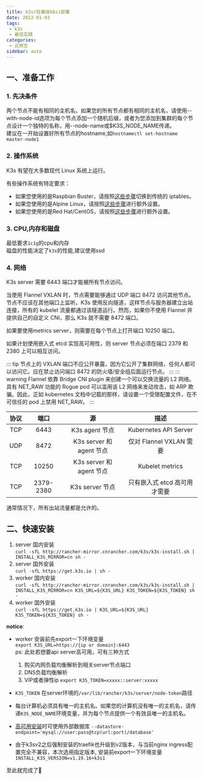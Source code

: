 ```yaml
---
title: k3s(轻量级k8s)部署
date: 2022-01-03
tags:
 - k3s
 - 最佳实践
categories:
 - 云原生
sidebar: auto
---
```

## 一、准备工作
### 1. 先决条件
两个节点不能有相同的主机名。如果您的所有节点都有相同的主机名，请使用--with-node-id选项为每个节点添加一个随机后缀，或者为您添加到集群的每个节点设计一个独特的名称，用--node-name或$K3S_NODE_NAME传递。  
建议在一开始设置好所有节点的hostname,如`hostnamectl set-hostname master-node1`
### 2. 操作系统
K3s 有望在大多数现代 Linux 系统上运行。

有些操作系统有特定要求：

- 如果您使用的是Raspbian Buster，请按照[这些步骤](https://docs.rancher.cn/docs/k3s/advanced/_index/#%E5%9C%A8-raspbian-buster-%E4%B8%8A%E5%90%AF%E7%94%A8%E6%97%A7%E7%89%88%E7%9A%84-iptables)切换到传统的 iptables。
- 如果您使用的是Alpine Linux，请按照[这些步骤](https://docs.rancher.cn/docs/k3s/advanced/_index#alpine-linux-%E5%AE%89%E8%A3%85%E7%9A%84%E9%A2%9D%E5%A4%96%E5%87%86%E5%A4%87%E5%B7%A5%E4%BD%9C)进行额外设置。
- 如果您使用的是Red Hat/CentOS，请按照[这些步骤](https://docs.rancher.cn/docs/k3s/advanced/_index#Red-Hat-%E5%92%8C-CentOS-%E7%9A%84%E9%A2%9D%E5%A4%96%E5%87%86%E5%A4%87)进行额外设置。

### 3. CPU,内存和磁盘
最低要求`1c1g`的cpu和内存  
磁盘的性能决定了`k3s`的性能,建议使用ssd

### 4. 网络
K3s server 需要 6443 端口才能被所有节点访问。

当使用 Flannel VXLAN 时，节点需要能够通过 UDP 端口 8472 访问其他节点。节点不应该在其他端口上监听。K3s 使用反向隧道，这样节点与服务器建立出站连接，所有的 kubelet 流量都通过该隧道运行。然而，如果你不使用 Flannel 并提供自己的自定义 CNI，那么 K3s 就不需要 8472 端口。

如果要使用metrics server，则需要在每个节点上打开端口 10250 端口。

如果计划使用嵌入式 etcd 实现高可用性，则 server 节点必须在端口 2379 和 2380 上可以相互访问。

::: tip
节点上的 VXLAN 端口不应公开暴露，因为它公开了集群网络，任何人都可以访问它。应在禁止访问端口 8472 的防火墙/安全组后面运行节点。
:::
::: warning
Flannel 依靠 Bridge CNI plugin 来创建一个可以交换流量的 L2 网络。具有 NET_RAW 功能的 Rogue pod 可以滥用该 L2 网络来发动攻击，如 ARP 欺骗。因此，正如 kubernetes 文档中记载的那样，请设置一个受限配置文件，在不可信任的 pod 上禁用 NET_RAW。
:::

|协议|端口|源|描述|
|:-:|:-:|:-:|:-:|
|TCP|6443|K3s agent 节点|Kubernetes API Server|
|UDP|8472|K3s server 和 agent 节点|仅对 Flannel VXLAN 需要|
|TCP|10250|K3s server 和 agent 节点|Kubelet metrics|
|TCP|2379-2380|K3s server 节点|只有嵌入式 etcd 高可用才需要|

通常情况下，所有出站流量都是允许的。
## 二、快速安装
1. server 国内安装    
`curl -sfL http://rancher-mirror.cnrancher.com/k3s/k3s-install.sh | INSTALL_K3S_MIRROR=cn sh -`
2. server 国外安装    
`curl -sfL https://get.k3s.io | sh -`
3. worker 国内安装    
`curl -sfL http://rancher-mirror.cnrancher.com/k3s/k3s-install.sh | INSTALL_K3S_MIRROR=cn K3S_URL=${K3S_URL} K3S_TOKEN=${K3S_TOKEN} sh -`
4. worker 国外安装    
`curl -sfL https://get.k3s.io | K3S_URL=${K3S_URL} K3S_TOKEN=${K3S_TOKEN} sh -`  

**notice**:    

- worker 安装前先export一下环境变量  
`export K3S_URL=https://{ip or domain}:6443`  
ps: 此处若想要api server高可用，可有三种方式
  1. 购买内网负载均衡解析到相关server节点端口
  2. DNS负载均衡解析
  3. VIP或者弹性ip
`export K3S_TOKEN=xxxxx::server:xxxxx`

- `K3S_TOKEN` 在server环境的`/var/lib/rancher/k3s/server/node-token`路径

- 每台计算机必须具有唯一的主机名。如果您的计算机没有唯一的主机名，请传递`K3S_NODE_NAME`环境变量，并为每个节点提供一个有效且唯一的主机名。
- [高可用安装](https://docs.rancher.cn/docs/k3s/installation/ha/_index)时可使用外部数据库 `--datastore-endpoint='mysql://user:pass@tcp(url:port)/database'`
- 由于k3sv2之后强制安装的traefik也升级到v2版本，与当前nginx ingress配置完全不兼容，本次选用指定版本, 安装前export一下环境变量`INSTALL_K3S_VERSION=v1.19.16+k3s1`

至此就完成了:tada:
